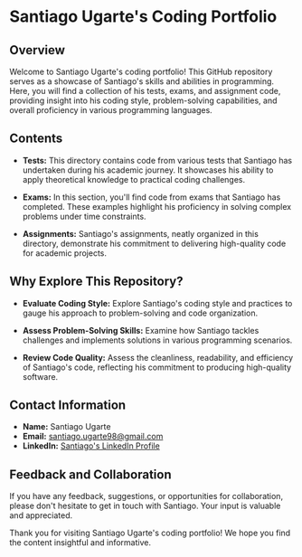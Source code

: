 # Santiago Ugarte's Coding Portfolio

## Overview

Welcome to Santiago Ugarte's coding portfolio! This GitHub repository serves as a showcase of Santiago's skills and abilities in programming. Here, you will find a collection of his tests, exams, and assignment code, providing insight into his coding style, problem-solving capabilities, and overall proficiency in various programming languages.

## Contents

- **Tests:** This directory contains code from various tests that Santiago has undertaken during his academic journey. It showcases his ability to apply theoretical knowledge to practical coding challenges.

- **Exams:** In this section, you'll find code from exams that Santiago has completed. These examples highlight his proficiency in solving complex problems under time constraints.

- **Assignments:** Santiago's assignments, neatly organized in this directory, demonstrate his commitment to delivering high-quality code for academic projects.

## Why Explore This Repository?

- **Evaluate Coding Style:** Explore Santiago's coding style and practices to gauge his approach to problem-solving and code organization.

- **Assess Problem-Solving Skills:** Examine how Santiago tackles challenges and implements solutions in various programming scenarios.

- **Review Code Quality:** Assess the cleanliness, readability, and efficiency of Santiago's code, reflecting his commitment to producing high-quality software.


## Contact Information

- **Name:** Santiago Ugarte
- **Email:** santiago.ugarte98@gmail.com
- **LinkedIn:** [Santiago's LinkedIn Profile](www.linkedin.com/in/santiago-ugarte-419200152)

## Feedback and Collaboration

If you have any feedback, suggestions, or opportunities for collaboration, please don't hesitate to get in touch with Santiago. Your input is valuable and appreciated.

Thank you for visiting Santiago Ugarte's coding portfolio! We hope you find the content insightful and informative.
